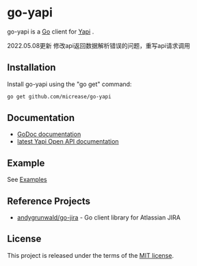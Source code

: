 # go-yapi

go-yapi is a [Go](http://golang.org/) client for [Yapi](https://hellosean1025.github.io/yapi/index.html) .

2022.05.08更新
修改api返回数据解析错误的问题，重写api请求调用
## Installation
Install go-yapi using the "go get" command:

```bash
go get github.com/micrease/go-yapi
```

## Documentation
- [GoDoc documentation](https://godoc.org/github.com/futuretea/go-yapi)
- [latest Yapi Open API documentation](https://hellosean1025.github.io/yapi/openapi.html)

## Example
See [Examples](https://github.com/micrease/go-yapi/blob/master/example)

## Reference Projects
- [andygrunwald/go-jira](https://godoc.org/github.com/andygrunwald/go-jira) - Go client library for Atlassian JIRA 

## License

This project is released under the terms of the [MIT license](http://en.wikipedia.org/wiki/MIT_License).
